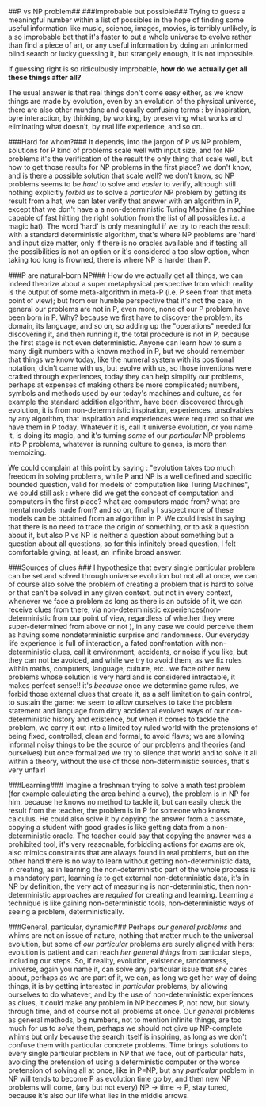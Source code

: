 ##P vs NP problem##
###Improbable but possible###
Trying to guess a meaningful number within a list of possibles in the hope of finding some useful information like music, science, images, movies, is terribly unlikely, is a so improbable bet that it's faster to put a whole universe to evolve rather than find a piece of art, or any useful information by doing an uninformed blind search or lucky guessing it, but strangely enough, it is not impossible. 

If guessing right is so ridiculously improbable, **how do we actually get all these things after all?** 

The usual answer is that real things don't come easy either, as we know things are made by evolution, even by an evolution of the physical universe, there are also other mundane and equally confusing terms : by inspiration, byre interaction, by thinking, by working, by preserving what works and eliminating what doesn't, by real life experience, and so on..

###Hard for whom?###
It depends, into the jargon of P vs NP problem, solutions for P kind of problems scale well with input size, and for NP problems it's the verification of the result the only thing that scale well, but how to get those results for NP problems in the first place? we don't know, and is there a possible solution that scale well? we don't know, so NP problems seems to be *hard* to solve and *easier* to verify, although still nothing explicitly *forbid us* to solve a *particular* NP problem by getting its result from a hat, we can later verify that answer with an algorithm in P, except that we don't have a a non-deterministic Turing Machine (a machine capable of fast hitting the right solution from the list of all possibles i.e. a magic hat). The word 'hard' is only meaningful if we try to reach the result with a standard deterministic algorithm, that's where NP problems are 'hard' and input size matter, only if there is no oracles available and if testing all the possibilities is not an option or it's considered a too slow option, when taking too long is frowned, there is where NP is harder than P.

###P are natural-born NP###
How do we actually get all things, we can indeed theorize about a super metaphysical perspective from which reality is the output of some meta-algorithm in meta-P (i.e. P seen from that meta point of view); but from our humble perspective that it's not the case, in general our problems are not in P, even more, none of our P problem have been born in P. Why? because we first have to discover the problem, its domain, its language, and so on, so adding up the "operations" needed for discovering it, and then running it, the total procedure is not in P, because the first stage is not even deterministic.
Anyone can learn how to sum a many digit numbers with a known method in P, but we should remember that things we know today, like the numeral system with its positional notation, didn't came with us, but evolve with us, so those inventions were crafted through experiences, today they can help simplify our problems, perhaps at expenses of making others be more complicated; numbers, symbols and methods used by our today's machines and culture, as for example the standard addition algorithm, have been discovered through evolution, it is from non-deterministic inspiration, experiences, unsolvables by any algorithm, that inspiration and experiences were required so that we have them in P today.  Whatever it is, call it universe evolution, or you name it, is doing its magic, and it's turning *some* of our *particular* NP problems into P problems, whatever is running culture to genes, is more than memoizing. 

We could complain at this point by saying : "evolution takes too much freedom in solving problems, while P and NP is a well defined and specific bounded question, valid for models of computation like Turing Machines", we could still ask : where did we get the concept of computation and computers in the first place? what are computers made from? what are mental models made from? and so on, finally I suspect none of these models can be obtained from an algorithm in P.
We could insist in saying that there is no need to trace the origin of something, or to ask a question about it, but also P vs NP is neither a question about something but a question about all questions, so for this infinitely broad question, I felt comfortable giving, at least, an infinite broad answer.
 
###Sources of clues ###
I hypothesize that every single particular problem can be set and solved through universe evolution but not all at once, we can of course also solve the problem of creating a problem that is hard to solve or that can't be solved in any given context, but not in every context, whenever we face a problem as long as there is an outside of it, we can receive clues from there, via non-deterministic experiences(non-deterministic from our point of view, regardless of whether they were super-determined from above or not ), in any case we could perceive them as having some nondeterministic surprise and randomness. Our everyday life experience is full of interaction, a fated confrontation with non-deterministic clues, call it environment, accidents, or noise if you like, but they can not be avoided, and while we try to avoid them, as we fix rules within maths, computers, language, culture, etc.. we face other new problems whose solution is very hard and is considered intractable, it makes perfect sense!! it's *because* once we determine game rules, we forbid those external clues that create it, as a self limitation to gain control, to sustain the game: we seem to allow ourselves to take the problem statement and language from dirty accidental evolved ways of our non-deterministic history and existence, *but* when it comes to tackle the problem, we carry it out into a limited toy ruled world with the pretensions of being fixed, controlled, clean and formal, to avoid flaws; we are allowing informal noisy things to be the source of our problems and theories (and ourselves) but once formalized we try to silence that world and to solve it all within a theory, without the use of those non-deterministic sources, that's very unfair!

###Learning###
Imagine a freshman trying to solve a math test problem (for example calculating the area behind a curve), the problem is in NP for him, because he knows no method to tackle it, but can easily check the result from the teacher, the problem is in P for someone who knows calculus. He could also solve it by copying the answer from a classmate, copying a student with good grades is like getting data from a non-deterministic oracle. 
The teacher could say that copying the answer was a prohibited tool, it's very reasonable, forbidding actions for *exams* are ok, also mimics constraints that are always found in real problems, but on the other hand there is no way to learn without getting non-deterministic data, in creating, as in learning the non-deterministic part of the whole process is a mandatory part, learning *is* to get external non-deterministic data, it's in NP by definition, the very act of measuring is non-deterministic, then non-deterministic approaches are *required* for creating and learning. Learning a technique is like gaining non-deterministic tools, non-deterministic ways of seeing a problem, deterministically.

###General, particular, dynamic###
Perhaps *our general problems* and whims are not an issue of nature, nothing that matter much to the universal evolution, but some of *our particular* problems are surely aligned with hers; evolution is patient and can reach *her general things* from particular steps, including our steps. So, if reality, evolution, existence, randomness, universe, again you name it, can solve any particular issue that *she* cares about, perhaps as we are part of it, we can, as long we get her way of doing things, it is by getting interested in *particular* problems, by allowing ourselves to do whatever, and by the use of non-deterministic experiences as clues, it could make any problem in NP becomes P, not now, but slowly through time, and of course not all problems at once.
Our *general* problems as general methods, big numbers, not to mention infinite things, are too much for us to *solve* them, perhaps we should not give up NP-complete whims but only because the search itself is inspiring, as long as we don't confuse them with particular concrete problems.
Time brings solutions to every single particular problem in NP that we face, out of particular hats, avoiding the pretension of using a deterministic computer or the worse pretension of solving all at once, like in P=NP, but any *particular* problem in NP will tends to become P as evolution time go by, and then new NP problems will come, (any but not every) NP → time → P, stay tuned, because it's also our life what lies in the middle arrows.
